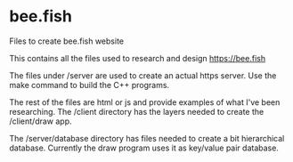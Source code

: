 # bee.fish
Files to create bee.fish website

This contains all the files used to research and design https://bee.fish

The files under /server are used to create an actual https server.
Use the make command to build the C++ programs.

The rest of the files are html or js and provide examples of what I've been researching.
The /client directory has the layers needed to create the /client/draw app.

The /server/database directory has files needed to create a bit hierarchical database.
Currently the draw program uses it as key/value pair database.

